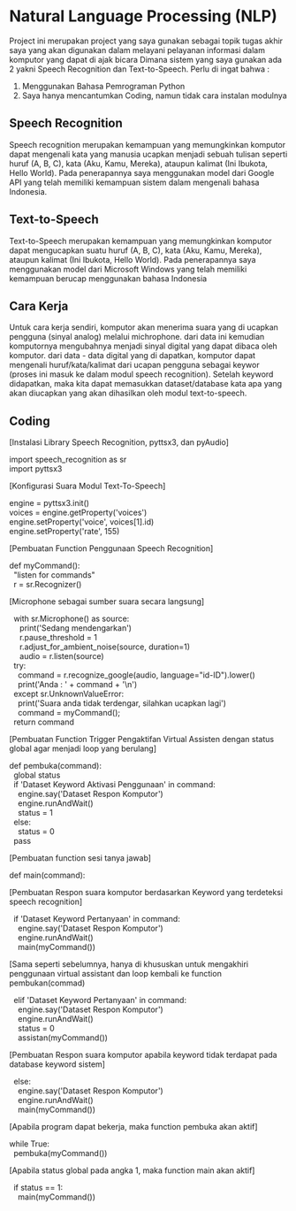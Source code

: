 # Natural Language Processing (NLP)

Project ini merupakan project yang saya gunakan sebagai topik tugas akhir saya yang akan digunakan dalam melayani pelayanan informasi dalam komputor yang dapat di ajak bicara
Dimana sistem yang saya gunakan ada 2 yakni Speech Recognition dan Text-to-Speech.
Perlu di ingat bahwa :
1. Menggunakan Bahasa Pemrograman Python
2. Saya hanya mencantumkan Coding, namun tidak cara instalan modulnya

## Speech Recognition
Speech recognition merupakan kemampuan yang memungkinkan komputor dapat mengenali kata yang manusia ucapkan menjadi sebuah tulisan seperti huruf (A, B, C), kata (Aku, Kamu, Mereka), ataupun kalimat (Ini Ibukota, Hello World). Pada penerapannya saya menggunakan model dari Google API yang telah memiliki kemampuan sistem dalam mengenali bahasa Indonesia.

## Text-to-Speech
Text-to-Speech merupakan kemampuan yang memungkinkan komputor dapat mengucapkan suatu huruf (A, B, C), kata (Aku, Kamu, Mereka), ataupun kalimat (Ini Ibukota, Hello World). Pada penerapannya saya menggunakan model dari Microsoft Windows yang telah memiliki kemampuan berucap menggunakan bahasa Indonesia 

## Cara Kerja
Untuk cara kerja sendiri, komputor akan menerima suara yang di ucapkan pengguna (sinyal analog) melalui michrophone. dari data ini kemudian komputornya mengubahnya menjadi sinyal digital yang dapat dibaca oleh komputor. dari data - data digital yang di dapatkan, komputor dapat mengenali huruf/kata/kalimat dari ucapan pengguna sebagai keywor (proses ini masuk ke dalam modul speech recognition). Setelah keyword didapatkan, maka kita dapat memasukkan dataset/database kata apa yang akan diucapkan yang akan dihasilkan oleh modul text-to-speech.

## Coding

[Instalasi Library Speech Recognition, pyttsx3, dan pyAudio]

import speech_recognition as sr  
import pyttsx3  

[Konfigurasi Suara Modul Text-To-Speech]

engine = pyttsx3.init()  
voices = engine.getProperty('voices')  
engine.setProperty('voice', voices[1].id)  
engine.setProperty('rate', 155)  

[Pembuatan Function Penggunaan Speech Recognition]

def myCommand():  
&nbsp; "listen for commands"  
&nbsp; r = sr.Recognizer()  

[Microphone sebagai sumber suara secara langsung]

&nbsp; with sr.Microphone() as source:  
&ensp;&nbsp;&nbsp; print('Sedang mendengarkan')  
&ensp;&nbsp;&nbsp; r.pause_threshold = 1  
&ensp;&nbsp;&nbsp; r.adjust_for_ambient_noise(source, duration=1)  
&ensp;&nbsp;&nbsp; audio = r.listen(source)  
&nbsp; try:  
&nbsp;&nbsp;&nbsp; command = r.recognize_google(audio, language="id-ID").lower()  
&nbsp;&nbsp;&nbsp; print('Anda : ' + command + '\n')  
&nbsp; except sr.UnknownValueError:  
&nbsp;&nbsp;&nbsp; print('Suara anda tidak terdengar, silahkan ucapkan lagi')  
&nbsp;&nbsp;&nbsp; command = myCommand();  
&nbsp; return command  

[Pembuatan Function Trigger Pengaktifan Virtual Assisten dengan status global agar menjadi loop yang berulang]

def pembuka(command):  
&nbsp; global status  
&nbsp; if 'Dataset Keyword Aktivasi Penggunaan' in command:  
&nbsp;&nbsp;&nbsp; engine.say('Dataset Respon Komputor')  
&nbsp;&nbsp;&nbsp; engine.runAndWait()  
&nbsp;&nbsp;&nbsp; status = 1  
&nbsp; else:  
&nbsp;&nbsp;&nbsp; status = 0  
&nbsp; pass  

[Pembuatan function sesi tanya jawab] 

def main(command):  

[Pembuatan Respon suara komputor berdasarkan Keyword yang terdeteksi speech recognition]

&nbsp; if 'Dataset Keyword Pertanyaan' in command:  
&nbsp;&nbsp;&nbsp; engine.say('Dataset Respon Komputor')  
&nbsp;&nbsp;&nbsp; engine.runAndWait()  
&nbsp;&nbsp;&nbsp; main(myCommand())  

[Sama seperti sebelumnya, hanya di khususkan untuk mengakhiri penggunaan virtual assistant dan loop kembali ke function pembukan(commad)

&nbsp; elif 'Dataset Keyword Pertanyaan' in command:  
&nbsp;&nbsp;&nbsp; engine.say('Dataset Respon Komputor')  
&nbsp;&nbsp;&nbsp; engine.runAndWait()  
&nbsp;&nbsp;&nbsp; status = 0  
&nbsp;&nbsp;&nbsp; assistan(myCommand())  

[Pembuatan Respon suara komputor apabila keyword tidak terdapat pada database keyword sistem]

&nbsp; else:  
&nbsp;&nbsp;&nbsp; engine.say('Dataset Respon Komputor')  
&nbsp;&nbsp;&nbsp; engine.runAndWait()  
&nbsp;&nbsp;&nbsp; main(myCommand())  

[Apabila program dapat bekerja, maka function pembuka akan aktif]

while True:  
&nbsp; pembuka(myCommand())  

[Apabila status global pada angka 1, maka function main akan aktif]
  
&nbsp; if status == 1:  
&nbsp;&nbsp;&nbsp; main(myCommand())  
